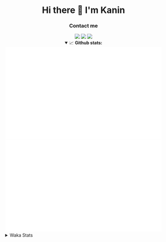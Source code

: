<div align="center">
 <h1>Hi there 👋 I'm Kanin</h1>
 <h3>Contact me</h3>
 <a href="mailto:im@kanin.dev"><img src="https://img.shields.io/badge/gmail-%23D14836.svg?&style=for-the-badge&logo=gmail&logoColor=white"/></a>
 <a href="https://twitter.com/KaninDev"><img src="https://img.shields.io/badge/twitter-%231DA1F2.svg?&style=for-the-badge&logo=twitter&logoColor=white"/></a>
 <a href="https://www.linkedin.com/in/KaninDev"><img src="https://img.shields.io/badge/linkedin-%230077B5.svg?&style=for-the-badge&logo=linkedin&logoColor=white"/></a>
<details open>
  <summary>📈 <b>Github stats:</b></summary>
  <img src="https://github.com/Kanin/Kanin/blob/master/scripts/GitHubStats/generated/overview.svg"/>
  <img src="https://github.com/Kanin/Kanin/blob/master/scripts/GitHubStats/generated/languages.svg"/>
</details>
</div>

<details>
 <summary>Waka Stats</summary>

<!--START_SECTION:waka-->
![Code Time](http://img.shields.io/badge/Code%20Time-1%2C886%20hrs%201%20min-blue)

![Profile Views](http://img.shields.io/badge/Profile%20Views-0-blue)

![Lines of code](https://img.shields.io/badge/From%20Hello%20World%20I%27ve%20Written-22%20Thousand%20lines%20of%20code-blue)

**🐱 My GitHub Data** 

> 🏆 265 Contributions in the Year 2022
 > 
> 📦 89.9 kB Used in GitHub's Storage 
 > 
> 🚫 Not Opted to Hire
 > 
> 📜 17 Public Repositories 
 > 
> 🔑 8 Private Repositories  
 > 
**I'm a Night 🦉** 

```text
🌞 Morning    46 commits     ███░░░░░░░░░░░░░░░░░░░░░░   12.74% 
🌆 Daytime    88 commits     ██████░░░░░░░░░░░░░░░░░░░   24.38% 
🌃 Evening    144 commits    ██████████░░░░░░░░░░░░░░░   39.89% 
🌙 Night      83 commits     █████░░░░░░░░░░░░░░░░░░░░   22.99%

```
📅 **I'm Most Productive on Saturday** 

```text
Monday       38 commits     ██░░░░░░░░░░░░░░░░░░░░░░░   10.53% 
Tuesday      44 commits     ███░░░░░░░░░░░░░░░░░░░░░░   12.19% 
Wednesday    47 commits     ███░░░░░░░░░░░░░░░░░░░░░░   13.02% 
Thursday     63 commits     ████░░░░░░░░░░░░░░░░░░░░░   17.45% 
Friday       48 commits     ███░░░░░░░░░░░░░░░░░░░░░░   13.3% 
Saturday     71 commits     █████░░░░░░░░░░░░░░░░░░░░   19.67% 
Sunday       50 commits     ███░░░░░░░░░░░░░░░░░░░░░░   13.85%

```


📊 **This Week I Spent My Time On** 

```text
⌚︎ Time Zone: America/New_York

💬 Programming Languages: 
No Activity Tracked This Week

🔥 Editors: 
No Activity Tracked This Week

🐱‍💻 Projects: 
No Activity Tracked This Week

💻 Operating System: 
No Activity Tracked This Week

```

**I Mostly Code in Python** 

```text
Python                   23 repos            ███████████████████░░░░░░   76.67% 
JavaScript               3 repos             ██░░░░░░░░░░░░░░░░░░░░░░░   10.0% 
Java                     2 repos             █░░░░░░░░░░░░░░░░░░░░░░░░   6.67% 
Kotlin                   1 repo              ░░░░░░░░░░░░░░░░░░░░░░░░░   3.33% 
HTML                     1 repo              ░░░░░░░░░░░░░░░░░░░░░░░░░   3.33%

```


**Timeline**

![Chart not found](https://raw.githubusercontent.com/Kanin/Kanin/master/charts/bar_graph.png) 


 Last Updated on 11/07/2022 17:16:13 UTC
<!--END_SECTION:waka-->
</details>
